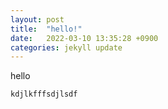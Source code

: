 ```yaml
---
layout: post
title:  "hello!"
date:   2022-03-10 13:35:28 +0900
categories: jekyll update
---
```

hello

```
kdjlkfffsdjlsdf
```